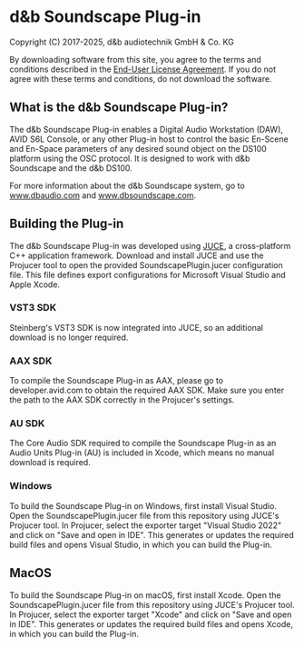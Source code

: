 # d&b Soundscape Plug-in

Copyright (C) 2017-2025, d&b audiotechnik GmbH & Co. KG

By downloading software from this site, you agree to the terms and conditions described in the [End-User License Agreement](../EULA.md). If you do not agree with these terms and conditions, do not download the software.

## What is the d&b Soundscape Plug-in?

The d&b Soundscape Plug-in enables a Digital Audio Workstation (DAW), AVID S6L Console, or any other Plug-in host to control the basic En-Scene and En-Space parameters of any desired sound object on the DS100 platform using the OSC protocol. It is designed to work with d&b Soundscape and the d&b DS100.

For more information about the d&b Soundscape system, go to www.dbaudio.com and www.dbsoundscape.com.

## Building the Plug-in

The d&b Soundscape Plug-in was developed using [JUCE](https://github.com/juce-framework/JUCE), a cross-platform C++ application framework. Download and install JUCE and use the Projucer tool to open the provided SoundscapePlugin.jucer configuration file. This file defines export configurations for Microsoft Visual Studio and Apple Xcode.

### VST3 SDK

Steinberg's VST3 SDK is now integrated into JUCE, so an additional download is no longer required.

### AAX SDK

To compile the Soundscape Plug-in as AAX, please go to developer.avid.com to obtain the required AAX SDK. Make sure you enter the path to the AAX SDK correctly in the Projucer's settings.

### AU SDK

The Core Audio SDK required to compile the Soundscape Plug-in as an Audio Units Plug-in (AU) is included in Xcode, which means no manual download is required.

### Windows

To build the Soundscape Plug-in on Windows, first install Visual Studio. Open the SoundscapePlugin.jucer file from this repository using JUCE's Projucer tool. In Projucer, select the exporter target "Visual Studio 2022" and click on "Save and open in IDE". This generates or updates the required build files and opens Visual Studio, in which you can build the Plug-in.

## MacOS

To build the Soundscape Plug-in on macOS, first install Xcode. Open the SoundscapePlugin.jucer file from this repository using JUCE's Projucer tool. In Projucer, select the exporter target "Xcode" and click on "Save and open in IDE". This generates or updates the required build files and opens Xcode, in which you can build the Plug-in.
